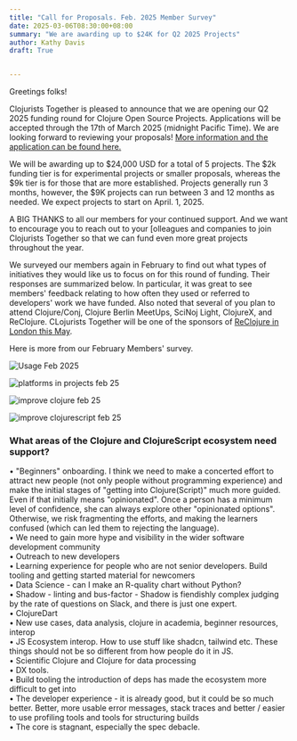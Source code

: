 ```yaml
---
title: "Call for Proposals. Feb. 2025 Member Survey"
date: 2025-03-06T08:30:00+08:00
summary: "We are awarding up to $24K for Q2 2025 Projects"
author: Kathy Davis  
draft: True  


---  
```



Greetings folks!  

Clojurists Together is pleased to announce that we are opening our Q2 2025 funding round for Clojure Open Source Projects.  Applications will be accepted through the 17th of March 2025 (midnight Pacific Time). We are looking forward to reviewing your proposals! [More information and the application can be found here.](https://clojuriststogether.org/open-source/)  

We will be awarding up to $24,000 USD for a total of 5 projects. The $2k funding tier is for experimental projects or smaller proposals, whereas the $9k tier is for those that are more established. Projects generally run 3 months, however, the $9K projects can run between 3 and 12 months as needed. We expect projects to start on April. 1, 2025.  

A BIG THANKS to all our members for your continued support. And we want to encourage you to reach out to your [olleagues and companies to join Clojurists Together so that we can fund even more great projects throughout the year.  

We surveyed our members again in February to find out what types of initiatives they would like us to focus on for this round of funding. Their responses are summarized below. In particular, it was great to see members' feedback relating to how often they used or referred to developers' work we have funded. Also noted that several of you plan to attend Clojure/Conj, Clojure Berlin MeetUps, SciNoj Light, ClojureX, and ReClojure. CLojurists Together will be one of the sponsors of [ReClojure in London this May](https://www.reclojure.org/).  

Here is more from our February Members' survey.  

![Usage Feb 2025](https://github.com/user-attachments/assets/de41cff5-ca19-4dbf-b4ee-106d56fb5cf0)  

![platforms in projects feb 25](https://github.com/user-attachments/assets/5b44768f-07af-4a76-9302-e9ebc33e378f)  

![improve clojure feb 25](https://github.com/user-attachments/assets/738cc38f-0f1d-453b-ba04-42b651ff0203)  

![improve clojurescript feb 25](https://github.com/user-attachments/assets/4c191b66-9861-41fa-9ec8-e069a58dd93d)   

### What areas of the Clojure and ClojureScript ecosystem need support?  
•	"Beginners" onboarding. I think we need to make a concerted effort to attract new people (not only people without programming experience) and make the initial stages of "getting into Clojure(Script)" much more guided. Even if that initially means "opinionated". Once a person has a minimum level of confidence, she can always explore other "opinionated options". Otherwise, we risk fragmenting the efforts, and making the learners confused (which can led them to rejecting the language).  
•	We need to gain more hype and visibility in the wider software development community  
•	Outreach to new developers  
•	Learning experience for people who are not senior developers. Build tooling and getting started material for newcomers  
•	Data Science - can I make an R-quality chart without Python?   
•	Shadow - linting and bus-factor - Shadow is fiendishly complex judging by the rate of questions on Slack, and there is just one expert.  
•	ClojureDart  
•	New use cases, data analysis, clojure in academia, beginner resources, interop  
•	JS Ecosystem interop. How to use stuff like shadcn, tailwind etc. These things should not be so different from how people do it in JS.  
•	Scientific Clojure and Clojure for data processing  
•	DX tools.  
•	Build tooling the introduction of deps has made the ecosystem more difficult to get into  
•	The developer experience - it is already good, but it could be so much better. Better, more usable error messages, stack traces and better / easier to use profiling tools and tools for structuring builds  
•	The core is stagnant, especially the spec debacle.  



















